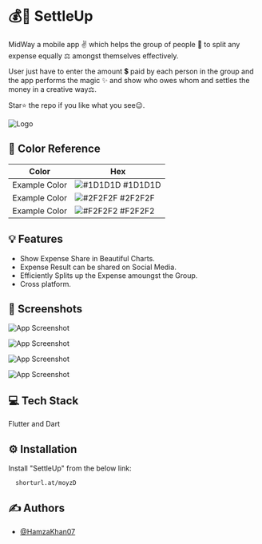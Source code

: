 
# 💰🤝 SettleUp

MidWay a mobile app ✌️ which helps 
the group of people 🤝 to split any expense equally ⚖️ amongst themselves
effectively. 

User just have to enter the amount 💲 paid by each person in the group
and the app performs the magic ✨ and show who owes whom and settles
the money in a creative way⚖️.

Star⭐ the repo if you like what you see😉.






![Logo](https://drive.google.com/uc?id=18fjGb4C1Mj_ydX8KNicvS1xb45KYl-pj)

## 🎨 Color Reference

| Color             | Hex                                                                |
| ----------------- | ------------------------------------------------------------------ |
| Example Color | ![#1D1D1D](https://via.placeholder.com/10/1D1D1D?text=+) #1D1D1D |
| Example Color | ![#2F2F2F](https://via.placeholder.com/10/2F2F2F?text=+) #2F2F2F |
| Example Color | ![#F2F2F2](https://via.placeholder.com/10/F2F2F2?text=+) #F2F2F2 |



## 💡 Features

- Show Expense Share in Beautiful Charts.
- Expense Result can be shared on Social Media.
- Efficiently Splits up the Expense amoungst the Group.
- Cross platform.


## 📸 Screenshots

![App Screenshot](https://drive.google.com/uc?id=1hOl3nM_ICj9MkJBYAgq1sYQs-K3efjvM)

![App Screenshot](https://drive.google.com/uc?id=1jrsSqsKoe3CPBxHpneJvweyeHqJJoweT)

![App Screenshot](https://drive.google.com/uc?id=1tLgflXTI0wc0WSj_5wfkUd3PgVtjlGbK)

![App Screenshot](https://drive.google.com/uc?id=1VPEyQGDCAit_8UU0QbTOYZnUyAcfOEY_)

## 💻 Tech Stack

Flutter and Dart



## ⚙️ Installation

Install "SettleUp" from the below link:

```web
  shorturl.at/moyzD
```
    
## ✍️ Authors

- [@HamzaKhan07](https://www.github.com/hamzakhan48208)

